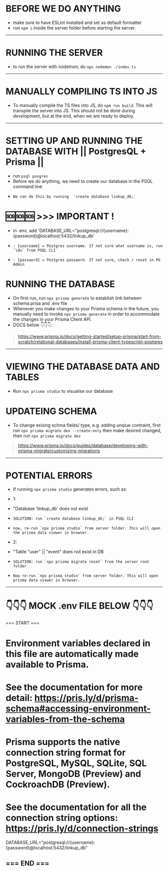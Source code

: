 # BEFORE WE DO ANYTHING

- make sure to have ESLint installed and set as default formatter
- run `npm i` inside the server folder before starting the server.

-----------------------------------------------------------------------------------------------------------------------
# RUNNING THE SERVER
- to run the server with nodemon, do `npx nodemon ./index.ts`

-----------------------------------------------------------------------------------------------------------------------
# MANUALLY COMPILING TS INTO JS
- To manually compile the TS files into JS, do `npm run build`. This will transpile the server into JS. This should not be done during development, but at the end, when we are ready to deploy.
-----------------------------------------------------------------------------------------------------------------------
# SETTING UP AND RUNNING THE DATABASE WITH  || PostgresQL + Prisma ||
- run `psql posgres`
- Before we do anything, we need to create our database in the PSQL command line
-     We can do this by running  `create database linkup_db;`
# 🆘🆘🆘 >>> IMPORTANT !
- in .env, add 'DATABASE_URL="postgresql://{username}:{password}@localhost:5432/linkup_db'
-     - {username} = Postgres username. If not sure what username is, run `\du` from PSQL CLI
-     - {password} = Postgres password. If not sure, check / reset in PG Admin
# RUNNING THE DATABASE
- On first run, run `npx prisma generate` to establish link between schema.prisa and .env file
- Whenever you make changes to your Prisma schema in the future, you manually need to invoke `npx prisma generate` in order to accommodate the changes in your Prisma Client API.
- DOCS below 👇👇👇:
>https://www.prisma.io/docs/getting-started/setup-prisma/start-from-scratch/relational-databases/install-prisma-client-typescript-postgres

-----------------------------------------------------------------------------------------------------------------------
# VIEWING THE DATABASE DATA AND TABLES
- Run `npx prisma studio` to visualise our database

# UPDATEING SCHEMA
- To change exising schma fields/ type, e.g. adding unqiue contraint, first run `npx prisma migrate dev --create-only` then make desired changed, then run `npx prisma migrate dev`
 > https://www.prisma.io/docs/guides/database/developing-with-prisma-migrate/customizing-migrations

-----------------------------------------------------------------------------------------------------------------------
# POTENTIAL ERRORS

- if running `npx prisma studio` generates errors, such as:

- 1:
-    "Database 'linkup_db' does not exist
-     SOLUTION: run `create database linkup_db;` in PSQL CLI
-     now, re-run `npx prisma studio` from server folder. This will open the prisma data viewer in browser.

- 2:
-    "Table "user" || "event" does not exist in DB
-     SOLUTION: run `npx prisma migrate reset` from the server root folder
-     Now re-run `npx prisma studio` from server folder. This will open prisma data viewer in browser.


-----------------------------------------------------------------------------------------------------------------------
# 👇👇👇 MOCK .env FILE BELOW 👇👇👇

=== START ===

# Environment variables declared in this file are automatically made available to Prisma.
# See the documentation for more detail: https://pris.ly/d/prisma-schema#accessing-environment-variables-from-the-schema

# Prisma supports the native connection string format for PostgreSQL, MySQL, SQLite, SQL Server, MongoDB (Preview) and CockroachDB (Preview).
# See the documentation for all the connection string options: https://pris.ly/d/connection-strings

DATABASE_URL="postgresql://{username}:{password}@localhost:5432/linkup_db"

=== END ===
-----------------------------------------------------------------------------------------------------------------------